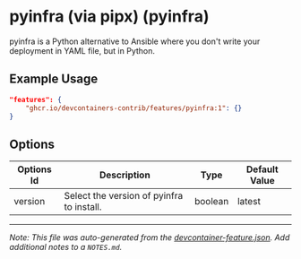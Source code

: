 
# pyinfra (via pipx) (pyinfra)

pyinfra is a Python alternative to Ansible where you don't write your deployment in YAML file, but in Python.

## Example Usage

```json
"features": {
    "ghcr.io/devcontainers-contrib/features/pyinfra:1": {}
}
```

## Options

| Options Id | Description | Type | Default Value |
|-----|-----|-----|-----|
| version | Select the version of pyinfra to install. | boolean | latest |



---

_Note: This file was auto-generated from the [devcontainer-feature.json](https://github.com/devcontainers-contrib/features/blob/main/src/pyinfra/devcontainer-feature.json).  Add additional notes to a `NOTES.md`._
